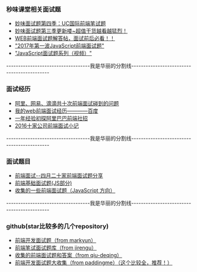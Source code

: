 ### 秒味课堂相关面试题
- [妙味面试题第四季：UC国际前端笔试题](http://www.miaov.com/index.php/news/newsDetail/nid/101 "妙味面试题第四季：UC国际前端笔试题")
- [妙味面试题第三季更新喽~超值干货越看越猛烈！](http://www.miaov.com/index.php/news/newsDetail/nid/95 "妙味面试题第三季更新喽~超值干货越看越猛烈！")
- [WEB前端面试题解答帖，面试前后必看！！](http://www.miaov.com/index.php/news/newsDetail/nid/91 "WEB前端面试题解答帖，面试前后必看！！")
- ["2017年第一波JavaScript前端面试题"](http://www.miaov.com/index.php/news/newsDetail/nid/82 "2017年第一波JavaScript前端面试题")
- ["JavaScript面试题系列（视频）"](http://2017.miaov.com/v_show/674 "JavaScript面试题系列（视频）")

-----------------------------------我是华丽的分割线-------------------------------------------

### 面试经历
- [阿里、网易、滴滴共十次前端面试碰到的问题](https://zhoukekestar.github.io/notes/2017/06/07/interview-answers.html "阿里、网易、滴滴共十次前端面试碰到的问题")
- [我的web前端面试经历————百度](https://my.oschina.net/u/3531365/blog/995497 "我的web前端面试经历————百度")
- [一年经验初探阿里巴巴前端社招](https://github.com/jawil/blog/issues/22 "一年经验初探阿里巴巴前端社招")
- [2016十家公司前端面试小记](http://www.cnblogs.com/xxcanghai/p/5205998.html "2016十家公司前端面试小记")

-----------------------------------我是华丽的分割线-------------------------------------------

### 面试题目
- [前端面试--四月二十家前端面试题分享](http://www.jianshu.com/p/c41cc287d7d4 "前端面试--四月二十家前端面试题分享")
- [前端基础面试题(JS部分)](https://zhuanlan.zhihu.com/p/28428367 "前端基础面试题(JS部分)")
- [收集的一些前端面试题（JavaScript 方向）](https://github.com/ALetterSong/Note/issues/1 "收集的一些前端面试题（JavaScript 方向）")

-----------------------------------我是华丽的分割线-------------------------------------------

### github(star比较多的几个repository)
- [前端开发面试题（from markyun）](https://github.com/markyun/My-blog/tree/master/Front-end-Developer-Questions/Questions-and-Answers "前端开发面试题")
- [前端笔试面试题库（from jirengu）](https://github.com/jirengu/frontend-interview "前端笔试面试题库")
- [收集的前端面试题和答案（from qiu-deqing）](https://github.com/qiu-deqing/FE-interview "收集的前端面试题和答案")
- [前端开发面试题大收集（from paddingme）（这个比较全，推荐！）](https://github.com/paddingme/Front-end-Web-Development-Interview-Question "前端开发面试题大收集")
